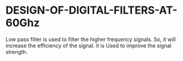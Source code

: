 # DESIGN-OF-DIGITAL-FILTERS-AT-60Ghz
Low pass filter is used to filter the higher frequency signals. So, it will increase the efficiency of the  signal. it is Used to improve the signal strength. 
